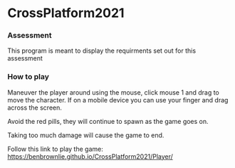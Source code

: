 # CrossPlatform2021

### Assessment
This program is meant to display the requirments set out for this assessment

### How to play
Maneuver the player around using the mouse, click mouse 1 and drag to move 
the character. If on a mobile device you can use your finger and drag across the screen.

Avoid the red pills, they will continue to spawn as the game goes on.

Taking too much damage will cause the game to end.
 
Follow this link to play the game: https://benbrownlie.github.io/CrossPlatform2021/Player/